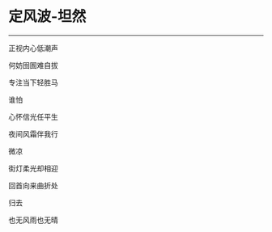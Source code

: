 <!--
 * @Author: 蔡鑫 1058360098@qq.com
 * @Date: 2023-04-25 15:56:13
 * @LastEditors: 蔡鑫 1058360098@qq.com
 * @LastEditTime: 2023-04-25 16:04:32
 * @FilePath: \docsify\docs\articles\poems\p10.md
 * @Description: 这是默认设置,请设置`customMade`, 打开koroFileHeader查看配置 进行设置: https://github.com/OBKoro1/koro1FileHeader/wiki/%E9%85%8D%E7%BD%AE
-->
# 定风波-坦然
---

正视内心低潮声

何妨囹圄难自拔

专注当下轻胜马

谁怕

心怀信光任平生

夜间风霜伴我行

微凉

街灯柔光却相迎

回首向来曲折处

归去

也无风雨也无晴